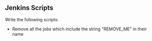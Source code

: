 ## Jenkins Scripts

Write the following scripts:

* Remove all the jobs which include the string "REMOVE_ME" in their name
